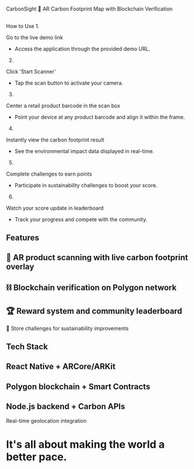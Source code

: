 #
 CarbonSight 🌱
AR Carbon Footprint Map with Blockchain Verification
##
 How to Use
1.
 

Go to the live demo link

 - Access the application through the provided demo URL.
2.
 

Click 'Start Scanner'

 - Tap the scan button to activate your camera.
3.
 

Center a retail product barcode in the scan box

 - Point your device at any product barcode and align it within the frame.
4.
 

Instantly view the carbon footprint result

 - See the environmental impact data displayed in real-time.
5.
 

Complete challenges to earn points

 - Participate in sustainability challenges to boost your score.
6.
 

Watch your score update in leaderboard

 - Track your progress and compete with the community.
##
 Features
-
 📱 AR product scanning with live carbon footprint overlay
-
 ⛓️ Blockchain verification on Polygon network
-
 🏆 Reward system and community leaderboard
-
 💚 Store challenges for sustainability improvements
##
 Tech Stack
-
 React Native + ARCore/ARKit
-
 Polygon blockchain + Smart Contracts
-
 Node.js backend + Carbon APIs
-
 Real-time geolocation integration
 
# It's all about making the world a better pace.

